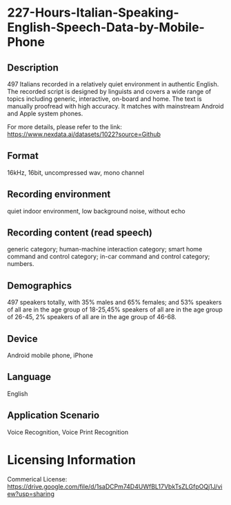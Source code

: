 # 227-Hours-Italian-Speaking-English-Speech-Data-by-Mobile-Phone


## Description
497 Italians recorded in a relatively quiet environment in authentic English. The recorded script is designed by linguists and covers a wide range of topics including generic, interactive, on-board and home. The text is manually proofread with high accuracy. It matches with mainstream Android and Apple system phones.

For more details, please refer to the link: https://www.nexdata.ai/datasets/1022?source=Github


## Format
16kHz, 16bit, uncompressed wav, mono channel

## Recording environment
quiet indoor environment, low background noise, without echo

## Recording content (read speech)
generic category; human-machine interaction category; smart home command and control category; in-car command and control category; numbers.

## Demographics
497 speakers totally, with 35% males and 65% females; and 53% speakers of all are in the age group of 18-25,45% speakers of all are in the age group of 26-45, 2% speakers of all are in the age group of 46-68.

## Device
Android mobile phone, iPhone

## Language
English

## Application Scenario
Voice Recognition, Voice Print Recognition

# Licensing Information
Commerical License: https://drive.google.com/file/d/1saDCPm74D4UWfBL17VbkTsZLGfpOQj1J/view?usp=sharing
